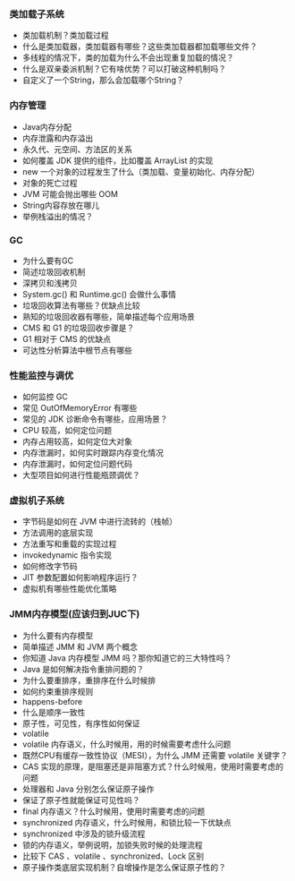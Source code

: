 ### 类加载子系统

- 类加载机制？类加载过程
- 什么是类加载器，类加载器有哪些？这些类加载器都加载哪些文件？
- 多线程的情况下，类的加载为什么不会出现重复加载的情况？
- 什么是双亲委派机制？它有啥优势？可以打破这种机制吗？
- 自定义了一个String，那么会加载哪个String？



### 内存管理

- Java内存分配
- 内存泄露和内存溢出
- 永久代、元空间、方法区的关系
- 如何覆盖 JDK 提供的组件，比如覆盖 ArrayList 的实现
- new 一个对象的过程发生了什么（类加载、变量初始化、内存分配）
- 对象的死亡过程
- JVM 可能会抛出哪些 OOM
- String内容存放在哪儿
- 举例栈溢出的情况？



### GC

- 为什么要有GC
- 简述垃圾回收机制
- 深拷贝和浅拷贝
- System.gc() 和 Runtime.gc() 会做什么事情
- 垃圾回收算法有哪些？优缺点比较
- 熟知的垃圾回收器有哪些，简单描述每个应用场景
- CMS 和 G1 的垃圾回收步骤是？
- G1 相对于 CMS 的优缺点
- 可达性分析算法中根节点有哪些



### 性能监控与调优

- 如何监控 GC
- 常见 OutOfMemoryError 有哪些
- 常见的 JDK 诊断命令有哪些，应用场景？
- CPU 较高，如何定位问题
- 内存占用较高，如何定位大对象
- 内存泄漏时，如何实时跟踪内存变化情况
- 内存泄漏时，如何定位问题代码
- 大型项目如何进行性能瓶颈调优？



### 虚拟机子系统

- 字节码是如何在 JVM 中进行流转的（栈帧）
- 方法调用的底层实现
- 方法重写和重载的实现过程
- invokedynamic 指令实现
- 如何修改字节码
- JIT 参数配置如何影响程序运行？
- 虚拟机有哪些性能优化策略



### JMM内存模型(应该归到JUC下)

- 为什么要有内存模型
- 简单描述 JMM 和 JVM 两个概念
- 你知道 Java 内存模型 JMM 吗？那你知道它的三大特性吗？
- Java 是如何解决指令重排问题的？
- 为什么要重排序，重排序在什么时候排
- 如何约束重排序规则
- happens-before
- 什么是顺序一致性
- 原子性，可见性，有序性如何保证
- volatile
- volatile 内存语义，什么时候用，用的时候需要考虑什么问题
- 既然CPU有缓存一致性协议（MESI），为什么 JMM 还需要 volatile 关键字？
- CAS 实现的原理，是阻塞还是非阻塞方式？什么时候用，使用时需要考虑的问题
- 处理器和 Java 分别怎么保证原子操作
- 保证了原子性就能保证可见性吗？
- final 内存语义？什么时候用，使用时需要考虑的问题
- synchronized 内存语义，什么时候用，和锁比较一下优缺点
- synchronized 中涉及的锁升级流程
- 锁的内存语义，举例说明，加锁失败时候的处理流程
- 比较下 CAS 、volatile 、synchronized、Lock 区别
- 原子操作类底层实现机制？自增操作是怎么保证原子性的？
